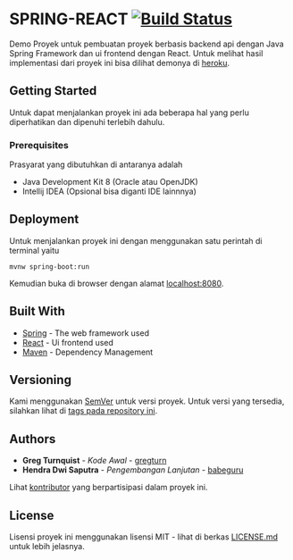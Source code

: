 # SPRING-REACT [![Build Status](https://travis-ci.org/babeguru/springreact.svg?branch=master)](https://travis-ci.org/babeguru/springreact)

Demo Proyek untuk pembuatan proyek berbasis backend api dengan Java Spring Framework dan ui frontend dengan React.
Untuk melihat hasil implementasi dari proyek ini bisa dilihat demonya di [heroku](https://springreact.herokuapp.com/).


## Getting Started

Untuk dapat menjalankan proyek ini ada beberapa hal yang perlu diperhatikan dan dipenuhi terlebih dahulu.


### Prerequisites

Prasyarat yang dibutuhkan di antaranya adalah
* Java Development Kit 8 (Oracle atau OpenJDK)
* Intellij IDEA (Opsional bisa diganti IDE lainnnya)


## Deployment

Untuk menjalankan proyek ini dengan menggunakan satu perintah di terminal yaitu
```
mvnw spring-boot:run
```
Kemudian buka di browser dengan alamat [localhost:8080](localhost:8080).


## Built With

* [Spring](https://spring.io/) - The web framework used
* [React](https://http://reactjs.org/) - Ui frontend used
* [Maven](https://maven.apache.org/) - Dependency Management


## Versioning

Kami menggunakan [SemVer](http://semver.org/) untuk versi proyek. Untuk versi yang tersedia, silahkan lihat di [tags pada repository ini](https://github.com/babeguru/springreact/tags).


## Authors

* **Greg Turnquist** - *Kode Awal* - [gregturn](https://github.com/gregturn)
* **Hendra Dwi Saputra** - *Pengembangan Lanjutan* - [babeguru](https://github.com/babeguru)

Lihat [kontributor](https://github.com/babeguru/springreact/contributors) yang berpartisipasi dalam proyek ini.


## License

Lisensi proyek ini menggunakan lisensi MIT - lihat di berkas [LICENSE.md](LICENSE.md) untuk lebih jelasnya.


